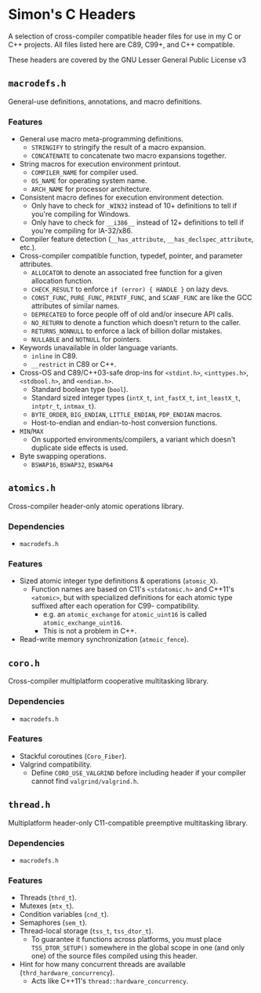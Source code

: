 # Simon's C Headers
A selection of cross-compiler compatible header files for use in my C or C++
projects. All files listed here are C89, C99+, and C++ compatible.

These headers are covered by the GNU Lesser General Public License v3

## `macrodefs.h`
General-use definitions, annotations, and macro definitions.

### Features
- General use macro meta-programming definitions.
  - `STRINGIFY` to stringify the result of a macro expansion.
  - `CONCATENATE` to concatenate two macro expansions together.
- String macros for execution environment printout.
  - `COMPILER_NAME` for compiler used.
  - `OS_NAME` for operating system name.
  - `ARCH_NAME` for processor architecture.
- Consistent macro defines for execution environment detection.
  - Only have to check for `_WIN32` instead of 10+ definitions to tell if you're
    compiling for Windows.
  - Only have to check for `__i386__` instead of 12+ definitions to tell if
    you're compiling for IA-32/x86.
- Compiler feature detection (`__has_attribute`, `__has_declspec_attribute`,
etc.).
- Cross-compiler compatible function, typedef, pointer, and parameter attributes.
  - `ALLOCATOR` to denote an associated free function for a given allocation
    function.
  - `CHECK_RESULT` to enforce `if (error) { HANDLE }` on lazy devs.
  - `CONST_FUNC`, `PURE_FUNC`, `PRINTF_FUNC`, and `SCANF_FUNC` are like the
    GCC attributes of similar names.
  - `DEPRECATED` to force people off of old and/or insecure API calls.
  - `NO_RETURN` to denote a function which doesn't return to the caller.
  - `RETURNS_NONNULL` to enforce a lack of billion dollar mistakes.
  - `NULLABLE` and `NOTNULL` for pointers.
- Keywords unavailable in older language variants.
  - `inline` in C89.
  - `__restrict` in C89 or C++.
- Cross-OS and C89/C++03-safe drop-ins for `<stdint.h>`, `<inttypes.h>`,
  `<stdbool.h>`, and `<endian.h>`.
  - Standard boolean type (`bool`).
  - Standard sized integer types (`intX_t`, `int_fastX_t`, `int_leastX_t`,
    `intptr_t`, `intmax_t`).
  - `BYTE_ORDER`, `BIG_ENDIAN`, `LITTLE_ENDIAN`, `PDP_ENDIAN` macros.
  - Host-to-endian and endian-to-host conversion functions.
- `MIN`/`MAX`
  - On supported environments/compilers, a variant which doesn't duplicate side
    effects is used.
- Byte swapping operations.
  - `BSWAP16`, `BSWAP32`, `BSWAP64`

## `atomics.h`
Cross-compiler header-only atomic operations library.

### Dependencies
- `macrodefs.h`

### Features
- Sized atomic integer type definitions & operations (`atomic_X`).
  - Function names are based on C11's `<stdatomic.h>` and C++11's `<atomic>`,
    but with specialized definitions for each atomic type suffixed after
    each operation for C99- compatibility.
      - e.g. an `atomic_exchange` for `atomic_uint16` is called
        `atomic_exchange_uint16`.
      - This is not a problem in C++.
- Read-write memory synchronization (`atmoic_fence`).

## `coro.h`
Cross-compiler multiplatform cooperative multitasking library.

### Dependencies
- `macrodefs.h`

### Features
- Stackful coroutines (`Coro_Fiber`).
- Valgrind compatibility.
  - Define `CORO_USE_VALGRIND` before including header if your compiler cannot
    find `valgrind/valgrind.h`.

## `thread.h`
Multiplatform header-only C11-compatible preemptive multitasking library.

### Dependencies
- `macrodefs.h`

### Features
- Threads (`thrd_t`).
- Mutexes (`mtx_t`).
- Condition variables (`cnd_t`).
- Semaphores (`sem_t`).
- Thread-local storage (`tss_t`, `tss_dtor_t`).
  - To guarantee it functions across platforms, you must place
    `TSS_DTOR_SETUP()` somewhere in the global scope in one (and only one) of
    the source files compiled using this header.
- Hint for how many concurrent threads are available
  (`thrd_hardware_concurrency`).
  - Acts like C++11's `thread::hardware_concurrency`.

